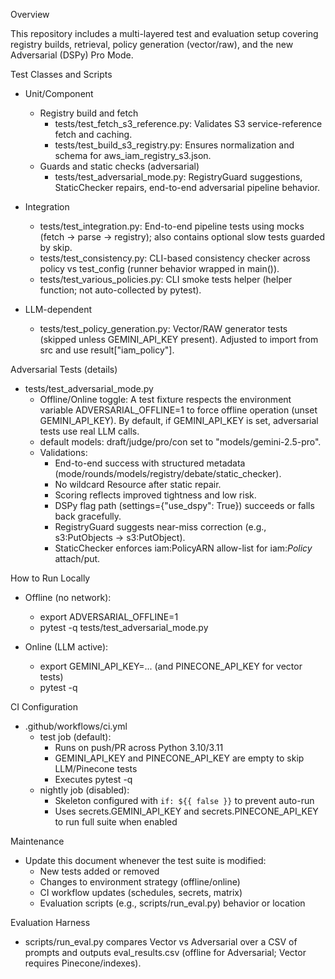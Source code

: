 Overview

This repository includes a multi-layered test and evaluation setup covering registry builds, retrieval, policy generation (vector/raw), and the new Adversarial (DSPy) Pro Mode.

Test Classes and Scripts

- Unit/Component
  - Registry build and fetch
    - tests/test_fetch_s3_reference.py: Validates S3 service-reference fetch and caching.
    - tests/test_build_s3_registry.py: Ensures normalization and schema for aws_iam_registry_s3.json.
  - Guards and static checks (adversarial)
    - tests/test_adversarial_mode.py: RegistryGuard suggestions, StaticChecker repairs, end-to-end adversarial pipeline behavior.

- Integration
  - tests/test_integration.py: End-to-end pipeline tests using mocks (fetch → parse → registry); also contains optional slow tests guarded by skip.
  - tests/test_consistency.py: CLI-based consistency checker across policy vs test_config (runner behavior wrapped in main()).
  - tests/test_various_policies.py: CLI smoke tests helper (helper function; not auto-collected by pytest).

- LLM-dependent
  - tests/test_policy_generation.py: Vector/RAW generator tests (skipped unless GEMINI_API_KEY present). Adjusted to import from src and use result["iam_policy"].

Adversarial Tests (details)

- tests/test_adversarial_mode.py
  - Offline/Online toggle: A test fixture respects the environment variable ADVERSARIAL_OFFLINE=1 to force offline operation (unset GEMINI_API_KEY). By default, if GEMINI_API_KEY is set, adversarial tests use real LLM calls.
  - default models: draft/judge/pro/con set to "models/gemini-2.5-pro".
  - Validations:
    - End-to-end success with structured metadata (mode/rounds/models/registry/debate/static_checker).
    - No wildcard Resource after static repair.
    - Scoring reflects improved tightness and low risk.
    - DSPy flag path (settings={"use_dspy": True}) succeeds or falls back gracefully.
    - RegistryGuard suggests near-miss correction (e.g., s3:PutObjects → s3:PutObject).
    - StaticChecker enforces iam:PolicyARN allow-list for iam:*Policy* attach/put.

How to Run Locally

- Offline (no network):
  - export ADVERSARIAL_OFFLINE=1
  - pytest -q tests/test_adversarial_mode.py

- Online (LLM active):
  - export GEMINI_API_KEY=... (and PINECONE_API_KEY for vector tests)
  - pytest -q

CI Configuration

- .github/workflows/ci.yml
  - test job (default):
    - Runs on push/PR across Python 3.10/3.11
    - GEMINI_API_KEY and PINECONE_API_KEY are empty to skip LLM/Pinecone tests
    - Executes pytest -q
  - nightly job (disabled):
    - Skeleton configured with `if: ${{ false }}` to prevent auto-run
    - Uses secrets.GEMINI_API_KEY and secrets.PINECONE_API_KEY to run full suite when enabled

Maintenance

- Update this document whenever the test suite is modified:
  - New tests added or removed
  - Changes to environment strategy (offline/online)
  - CI workflow updates (schedules, secrets, matrix)
  - Evaluation scripts (e.g., scripts/run_eval.py) behavior or location

Evaluation Harness

- scripts/run_eval.py compares Vector vs Adversarial over a CSV of prompts and outputs eval_results.csv (offline for Adversarial; Vector requires Pinecone/indexes).

